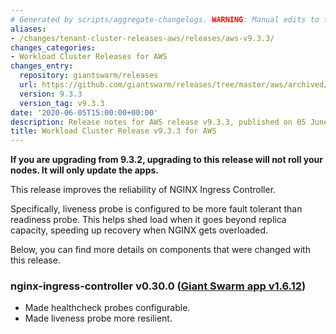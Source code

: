 ```yaml
---
# Generated by scripts/aggregate-changelogs. WARNING: Manual edits to this files will be overwritten.
aliases:
- /changes/tenant-cluster-releases-aws/releases/aws-v9.3.3/
changes_categories:
- Workload Cluster Releases for AWS
changes_entry:
  repository: giantswarm/releases
  url: https://github.com/giantswarm/releases/tree/master/aws/archived/v9.3.3
  version: 9.3.3
  version_tag: v9.3.3
date: '2020-06-05T15:00:00+00:00'
description: Release notes for AWS release v9.3.3, published on 05 June 2020, 15:00
title: Workload Cluster Release v9.3.3 for AWS
---
```


**If you are upgrading from 9.3.2, upgrading to this release will not roll your nodes. It will only update the apps.**

This release improves the reliability of NGINX Ingress Controller.

Specifically, liveness probe is configured to be more fault tolerant than readiness probe. This helps shed load when it goes beyond replica capacity, speeding up recovery when NGINX gets overloaded.

Below, you can find more details on components that were changed with this release.

### nginx-ingress-controller v0.30.0 ([Giant Swarm app v1.6.12](https://github.com/giantswarm/nginx-ingress-controller-app/blob/master/CHANGELOG.md#v1612-2020-06-04))

- Made healthcheck probes configurable.
- Made liveness probe more resilient.
